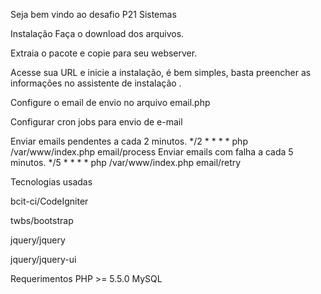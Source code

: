 Seja bem vindo ao desafio P21 Sistemas

Instalação
Faça o download dos arquivos.

Extraia o pacote e copie para seu webserver.

Acesse sua URL e inicie a instalação, é bem simples, basta preencher as informações no assistente de instalação .

Configure o email de envio no arquivo email.php

Configurar cron jobs para envio de e-mail

Enviar emails pendentes a cada 2 minutos.
*/2 * * * * php /var/www/index.php email/process
Enviar emails com falha a cada 5 minutos.
*/5 * * * * php /var/www/index.php email/retry


Tecnologias usadas

bcit-ci/CodeIgniter

twbs/bootstrap

jquery/jquery

jquery/jquery-ui



Requerimentos
PHP >= 5.5.0
MySQL
